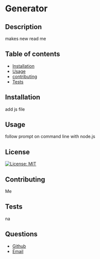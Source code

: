 # Generator 

## Description 
 makes new read me 
## Table of contents 
 - [Installation](#installation) 
 - [Usage](#usage) 
 - [contributing](#contributing) 
 - [Tests](#tests) 
## Installation 
 add js file 
## Usage 
 follow prompt on command line with node.js 
## License 
[![License: MIT](https://img.shields.io/badge/License-MIT-yellow.svg)](https://opensource.org/licenses/MIT) 
## Contributing 
 Me 
## Tests 
 na 
## Questions 
 - [Github](https://github.com/raygun2thehead) 
 - [Email](mailto:stevenes83@gmail.com)
